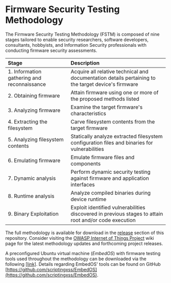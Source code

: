 # Firmware Security Testing Methodology

The Firmware Security Testing Methodology \(FSTM\) is composed of nine stages tailored to enable security researchers, software developers, consultants, hobbyists, and Information Security professionals with conducting firmware security assessments.

| **Stage** | **Description** |
| :--- | :--- |
| 1. Information gathering and reconnaissance | Acquire all relative technical and documentation details pertaining to the target device's firmware |
| 2. Obtaining firmware | Attain firmware using one or more of the proposed methods listed |
| 3. Analyzing firmware | Examine the target firmware's characteristics |
| 4. Extracting the filesystem | Carve filesystem contents from the target firmware |
| 5. Analyzing filesystem contents | Statically analyze extracted filesystem configuration files and binaries for vulnerabilities |
| 6. Emulating firmware | Emulate firmware files and components |
| 7. Dynamic analysis | Perform dynamic security testing against firmware and application interfaces |
| 8. Runtime analysis | Analyze compiled binaries during device runtime |
| 9. Binary Exploitation | Exploit identified vulnerabilities discovered in previous stages to attain root and/or code execution |

The full methodology is available for download in the [release](https://github.com/scriptingxss/owasp-fstm/releases) section of this repository. Consider visiting the [OWASP Internet of Things Project](https://www.owasp.org/index.php/OWASP_Internet_of_Things_Project) wiki page for the latest methodology updates and forthcoming project releases.

A preconfigured Ubuntu virtual machine \(_EmbedOS_\) with firmware testing tools used throughout the methodology can be downloaded via the following [\[link\]](https://tinyurl.com/EmbedOS-2020). Details regarding EmbedOS' tools can be found on GitHub [https://github.com/scriptingxss/EmbedOS](https://github.com/scriptingxss/EmbedOS).

